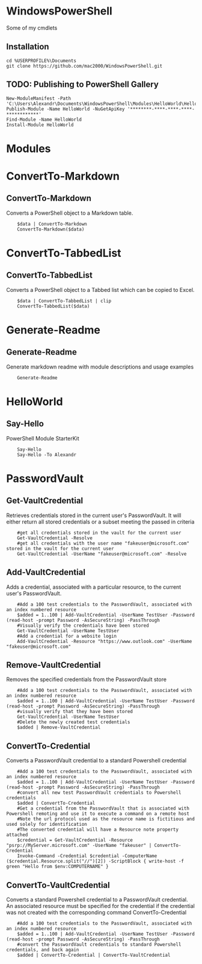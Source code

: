 # WindowsPowerShell

Some of my cmdlets

## Installation

    cd %USERPROFILE%\Documents
    git clone https://github.com/mac2000/WindowsPowerShell.git

## TODO: Publishing to PowerShell Gallery

    New-ModuleManifest -Path 'C:\Users\Alexandr\Documents\WindowsPowerShell\Modules\HelloWorld\HelloWorld.psd1'
    Publish-Module -Name HelloWorld -NuGetApiKey '********-****-****-****-************'
    Find-Module -Name HelloWorld
    Install-Module HelloWorld

# Modules

ConvertTo-Markdown
==================



ConvertTo-Markdown
------------------

Converts a PowerShell object to a Markdown table.

        $data | ConvertTo-Markdown
        ConvertTo-Markdown($data)





ConvertTo-TabbedList
====================



ConvertTo-TabbedList
--------------------

Converts a PowerShell object to a Tabbed list which can be copied to Excel.

        $data | ConvertTo-TabbedList | clip
        ConvertTo-TabbedList($data)





Generate-Readme
===============



Generate-Readme
---------------

Generate markdown readme with module descriptions and usage examples

        Generate-Readme





HelloWorld
==========



Say-Hello
---------

PowerShell Module StarterKit

        Say-Hello
        Say-Hello -To Alexandr





PasswordVault
=============



Get-VaultCredential
-------------------

Retrieves credentials stored in the current user's PasswordVault. It will either return all stored credentials
or a subset meeting the passed in criteria

        #get all credentials stored in the vault for the current user
        Get-VaultCredential -Resolve
        #get all credentials with the user name "fakeuser@microsoft.com" stored in the vault for the current user
        Get-VaultCredential -UserName "fakeuser@microsoft.com" -Resolve



Add-VaultCredential
-------------------

Adds a credential, associated with a particular resource, to the current user's PasswordVault.

        #Add a 100 test credentials to the PasswordVault, associated with an index numbered resource
        $added = 1..100 | Add-VaultCredential -UserName TestUser -Password (read-host -prompt Password -AsSecureString) -PassThrough
        #Visually verify the credentials have been stored
        Get-VaultCredential -UserName TestUser
        #Add a credential for a website login
        Add-VaultCredential -Resource "https://www.outlook.com" -UserName "fakeuser@microsoft.com"



Remove-VaultCredential
----------------------

Removes the specified credentials from the PasswordVault store

        #Add a 100 test credentials to the PasswordVault, associated with an index numbered resource
        $added = 1..100 | Add-VaultCredential -UserName TestUser -Password (read-host -prompt Password -AsSecureString) -PassThrough
        #visually verify that they have been stored
        Get-VaultCredential -UserName TestUser
        #Delete the newly created test credentials
        $added | Remove-VaultCredential



ConvertTo-Credential
--------------------

Converts a PasswordVault credential to a standard Powershell credential

        #Add a 100 test credentials to the PasswordVault, associated with an index numbered resource
        $added = 1..100 | Add-VaultCredential -UserName TestUser -Password (read-host -prompt Password -AsSecureString) -PassThrough
        #convert all new test PasswordVault credentials to Powershell credentials
        $added | ConvertTo-Credential
        #Get a credential from the PasswordVault that is associated with Powershell remoting and use it to execute a command on a remote host
        #Note the url protocol used as the resource name is fictitious and used solely for identification
        #The converted credential will have a Resource note property attached
        $credential = Get-VaultCredential -Resource "psrp://MyServer.microsoft.com" -UserName "fakeuser" | ConvertTo-Credential
        Invoke-Command -Credential $credential -ComputerName ($credential.Resource.split("//")[2]) -ScriptBlock { write-host -f green "Hello from $env:COMPUTERNAME" }



ConvertTo-VaultCredential
-------------------------

Converts a standard Powershell credential to a PasswordVault credential. An associated resource
must be specified for the credential if the credential was not created with the corresponding
command ConvertTo-Credential

        #Add a 100 test credentials to the PasswordVault, associated with an index numbered resource
        $added = 1..100 | Add-VaultCredential -UserName TestUser -Password (read-host -prompt Password -AsSecureString) -PassThrough
        #convert the PasswordVault credentials to standard Powershell credentials, and back again
        $added | ConvertTo-Credential | ConvertTo-VaultCredential
